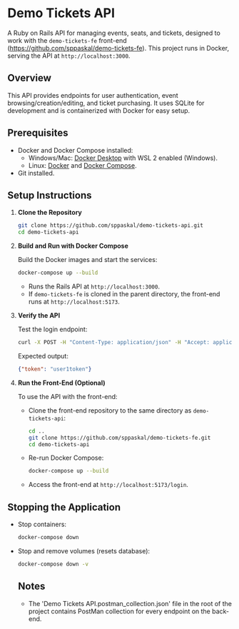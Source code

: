 # Demo Tickets API

A Ruby on Rails API for managing events, seats, and tickets, designed to work with the `demo-tickets-fe` front-end (https://github.com/sppaskal/demo-tickets-fe). This project runs in Docker, serving the API at `http://localhost:3000`.

## Overview

This API provides endpoints for user authentication, event browsing/creation/editing, and ticket purchasing. It uses SQLite for development and is containerized with Docker for easy setup.

## Prerequisites

- Docker and Docker Compose installed:
  - Windows/Mac: [Docker Desktop](https://www.docker.com/products/docker-desktop/) with WSL 2 enabled (Windows).
  - Linux: [Docker](https://docs.docker.com/engine/install/) and [Docker Compose](https://docs.docker.com/compose/install/).
- Git installed.

## Setup Instructions

1. **Clone the Repository**

   ```bash
   git clone https://github.com/sppaskal/demo-tickets-api.git
   cd demo-tickets-api
   ```

2. **Build and Run with Docker Compose**

   Build the Docker images and start the services:

   ```bash
   docker-compose up --build
   ```

   - Runs the Rails API at `http://localhost:3000`.
   - If `demo-tickets-fe` is cloned in the parent directory, the front-end runs at `http://localhost:5173`.

3. **Verify the API**

   Test the login endpoint:

   ```bash
   curl -X POST -H "Content-Type: application/json" -H "Accept: application/json" -d '{"email": "alice@example.com"}' http://localhost:3000/login
   ```

   Expected output:
   ```json
   {"token": "user1token"}
   ```

4. **Run the Front-End (Optional)**

   To use the API with the front-end:

   - Clone the front-end repository to the same directory as `demo-tickets-api`:
     ```bash
     cd ..
     git clone https://github.com/sppaskal/demo-tickets-fe.git
     cd demo-tickets-api
     ```
   - Re-run Docker Compose:
     ```bash
     docker-compose up --build
     ```
   - Access the front-end at `http://localhost:5173/login`.

## Stopping the Application

- Stop containers:
  ```bash
  docker-compose down
  ```
- Stop and remove volumes (resets database):
  ```bash
  docker-compose down -v
  ```

  ## Notes

  - The 'Demo Tickets API.postman_collection.json' file in the root of the project contains PostMan collection for every endpoint on the back-end. 
